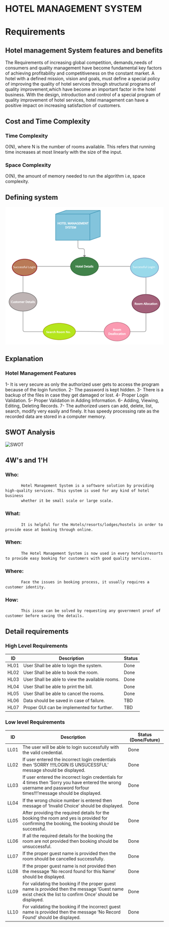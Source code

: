 # HOTEL MANAGEMENT SYSTEM

#  Requirements

## Hotel management System features and benefits

The Requirements of increasing global competition, demands,needs of consumers and quality management have become
fundamental key factors of achieving profitability and competitiveness on the constant market. A hotel with a defined mission, vision and
goals, must define a special policy of improving the quality of hotel services through structural programs of quality improvement,which have
become an important factor in the hotel business. With the design, introduction and control of a
special program of quality improvement of hotel services, hotel management can have a positive
impact on increasing satisfaction of customers.

## Cost and Time Complexity

### Time Complexity

O(N), where N is the number of rooms available.
    This refers that running time increases at most linearly with the size of the input.

### Space Complexity

O(N), the amount of memory needed to run the algorithm i.e, space complexity.

## Defining system

![defining system](https://github.com/ushagurumurthy/C-miniproject/blob/master/1_Requirements/Defining%20system.png?raw=true)

## Explanation
  ### Hotel Management Features

1- It is very secure as only the authorized user gets to access the program because of the login function.
2- The password is kept hidden.
3- There is a backup of the files in case they get damaged or lost.
4- Proper Login Validation.
5- Proper Validation in Adding Information.
6- Adding, Viewing, Editing, Deleting Records.
7- The authorized users can add, delete, list, search, modify very easily and finely. It has speedy processing rate as the recorded data are stored in a computer memory.

## SWOT Analysis

<img width="750" alt="SWOT" src="https://user-images.githubusercontent.com/62166597/114440231-83727880-9be7-11eb-8c3c-04c4cf9fcc9f.PNG">

## 4W's and 1'H
   
   ### Who:
           Hotel Management System is a software solution by providing high-quality services. This system is used for any kind of hotel business
           whether it be small scale or large scale.
    
   ### What:
           It is helpful for the Hotels/resorts/lodges/hostels in order to provide ease at booking through online.
   
   ### When:
           The Hotel Management System is now used in every hotels/resorts to provide easy booking for customers with good quality services.
   
   ### Where:
           Face the issues in booking process, it usually requires a customer identity.

   ### How:
           This issue can be solved by requesting any government proof of customer before saving the details.
         
       
## Detail requirements

### High Level Requirements 

| ID | Description | Status | 
| ----- | -----  | ---------|
|HL01| User Shall be able to login the system. | Done |
|HL02| User Shall be able to book the room.  | Done |
|HL03| User Shall be able to view the available rooms. | Done |
|HL04| User Shall be able to print the bill. | Done |
|HL05| User Shall be able to cancel the rooms. | Done |
|HL06| Data should be saved in case of failure.  | TBD |
|HL07| Proper GUI can be implemented for further. | TBD |

###  Low level Requirements
 
| ID | Description  | Status (Done/Future) |
| ------ | ---------  | ----- |
| LL01 |  The user will be able to login successfully with the valid credential. |Done|
| LL02 | If user entered the incorrect login credentials then ‘SORRY !!!!LOGIN IS UNSUCESSFUL’ message should be displayed. |Done |
| LL03 | If user entered the incorrect login credentials for 4 times then ‘Sorry you have entered the wrong username and password forfour times!!!’message should be displayed. |Done |
| LL04 | If the wrong choice number is entered then message of ‘Invalid Choice’ should be displayed. | Done |
| LL05 | After providing the required details for the booking the room and yes is provided for confirming the booking, the booking should be successful.| Done |
| LL06 | If all the required details for the booking the room are not provided then booking should be unsuccessful.| Done |
| LL07 | If the proper guest name is provided then the room should be cancelled successfully.| Done |
| LL08 | If the proper guest name is not provided then the message ‘No record found for this Name’ should be displayed.| Done |
| LL09 | For validating the booking if the proper guest name is provided then the message ‘Guest name exist check the list to confirm Once’ should be displayed.| Done |
| LL10 | For validating the booking if the incorrect guest name is provided then the message ‘No Record Found’ should be displayed.| Done |



